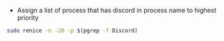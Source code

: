 
* Assign a list of process that has discord in process name to highest priority
```sh
sudo renice -n -20 -p $(pgrep -f Discord)
```
